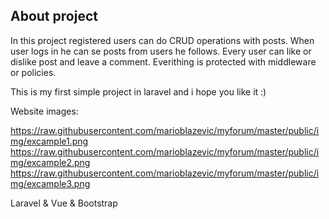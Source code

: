 ## About project

In this project registered users can do CRUD operations with posts.
When user logs in he can se posts from users he follows.
Every user can like or dislike post and leave a comment.
Everithing is protected with middleware or policies.

This is my first simple project in laravel and i hope you like it :)

Website images:

https://raw.githubusercontent.com/marioblazevic/myforum/master/public/img/excample1.png
https://raw.githubusercontent.com/marioblazevic/myforum/master/public/img/excample2.png
https://raw.githubusercontent.com/marioblazevic/myforum/master/public/img/excample3.png

Laravel & Vue & Bootstrap
